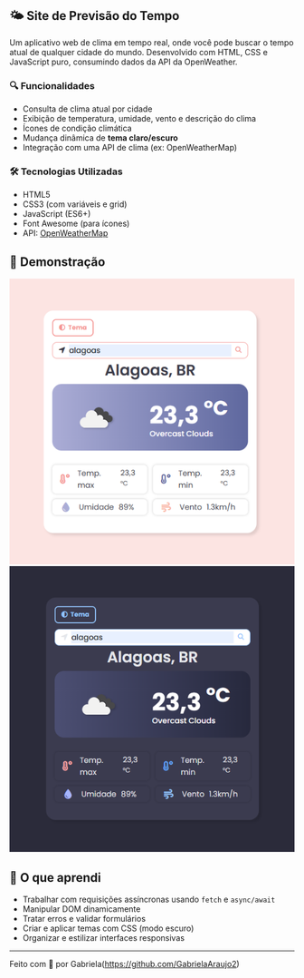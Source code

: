 ## 🌤️ Site de Previsão do Tempo

Um aplicativo web de clima em tempo real, onde você pode buscar o tempo atual de qualquer cidade do mundo. Desenvolvido com HTML, CSS e JavaScript puro, consumindo dados da API da OpenWeather.

### 🔍 Funcionalidades

- Consulta de clima atual por cidade
- Exibição de temperatura, umidade, vento e descrição do clima
- Ícones de condição climática
- Mudança dinâmica de **tema claro/escuro**
- Integração com uma API de clima (ex: OpenWeatherMap)

### 🛠️ Tecnologias Utilizadas

- HTML5
- CSS3 (com variáveis e grid)
- JavaScript (ES6+)
- Font Awesome (para ícones)
- API: [OpenWeatherMap](https://openweathermap.org/)

## 📸 Demonstração

![screenshot-light](/img/demo-light.png)
![screenshot-dark](/img/demo-dark.png)

## 🧠 O que aprendi

- Trabalhar com requisições assíncronas usando `fetch` e `async/await`
- Manipular DOM dinamicamente
- Tratar erros e validar formulários
- Criar e aplicar temas com CSS (modo escuro)
- Organizar e estilizar interfaces responsivas

---

Feito com 💙 por Gabriela(https://github.com/GabrielaAraujo2)
